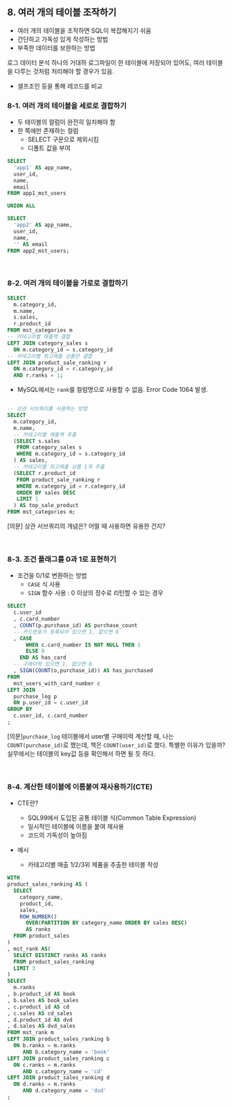 ## 8. 여러 개의 테이블 조작하기

* 여러 개의 테이블을 조작하면 SQL이 복잡해지기 쉬움
* 간단하고 가독성 있게 작성하는 방법
* 부족한 데이터를 보완하는 방법

로그 데이터 분석
하나의 거대하 로그파일이 한 테이블에 저장되어 있어도, 여러 테이블을 다루는 것처럼 처리해야 할 경우가 있음.
  * 셀프조인 등을 통해 레코드를 비교

### 8-1. 여러 개의 테이블을 세로로 결합하기

* 두 테이블의 컬럼이 완전히 일치해야 함
* 한 쪽에만 존재하는 컬럼
  * SELECT 구문으로 제외시킴
  * 디폴트 값을 부여

```sql
SELECT
  'app1' AS app_name,
  user_id,
  name,
  email
FROM app1_mst_users

UNION ALL

SELECT
  'app2' AS app_name,
  user_id,
  name,
  '' AS email
FROM app2_mst_users;
```

<br>

### 8-2. 여러 개의 테이블을 가로로 결합하기

```sql
SELECT
  m.category_id,
  m.name,
  s.sales,
  r.product_id
FROM mst_categories m
-- 카테고리별 매출액 결합
LEFT JOIN category_sales s
  ON m.category_id = s.category_id
-- 카테고리별 최고매출 상품만 결합
LEFT JOIN product_sale_ranking r
  ON m.category_id = r.category_id
  AND r.ranks = 1;
```

* MySQL에서는 `rank`를 컬럼명으로 사용할 수 없음. Error Code 1064 발생.

```sql  

-- 상관 서브쿼리를 사용하는 방법
SELECT
  m.category_id,
  m.name,
  -- 카테고리별 매출액 추출
  (SELECT s.sales
   FROM category_sales s
   WHERE m.category_id = s.category_id
  ) AS sales,
  -- 카테고리별 최고매출 상품 1개 추출
  (SELECT r.product_id
   FROM product_sale_ranking r
   WHERE m.category_id = r.category_id
   ORDER BY sales DESC
   LIMIT 1
  ) AS top_sale_product
FROM mst_categories m;

```

[의문] 상관 서브쿼리의 개념은? 어떨 때 사용하면 유용한 건지?

<br>

### 8-3. 조건 플래그를 0과 1로 표현하기

* 조건을 0/1로 변환하는 방법
  * `CASE` 식 사용
  * `SIGN` 함수 사용 : 0 이상의 정수로 리턴할 수 있는 경우

```sql  
SELECT
  c.user_id
  , c.card_number
  , COUNT(p.purchase_id) AS purchase_count
  -- 카드번호가 등록되어 있으면 1, 없으면 0
  , CASE
      WHEN c.card_number IS NOT NULL THEN 1
      ELSE 0
    END AS has_card
  -- 구매이력 있으면 1, 없으면 0
  , SIGN(COUNT(o,purchase_id)) AS has_purchased
FROM
  mst_users_with_card_number c
LEFT JOIN
  purchase_log p
  ON p.user_id = c.user_id
GROUP BY
  c.user_id, c.card_number
;

```
[의문]`purchase_log` 테이블에서 user별 구매이력 계산할 때, 나는  `COUNT(purchase_id)`로 했는데, 책은 `COUNT(user_id)`로 했다. 
특별한 이유가 있을까? 실무에서는 테이블의 key값 등을 확인해서 하면 될 듯 하다.


<br>

### 8-4. 계산한 테이블에 이름붙여 재사용하기(CTE)

* CTE란?
  * SQL99에서 도입된 공통 테이블 식(Common Table Expression)
  * 일시적인 테이블에 이름을 붙여 재사용
  * 코드의 가독성이 높아짐

* 예시
  * 카테고리별 매출 1/2/3위 제품을 추출한 테이블 작성

```sql
WITH
product_sales_ranking AS (
  SELECT
    category_name,
    product_id,
    sales,
    ROW_NUMBER()
      OVER(PARTITION BY category_name ORDER BY sales DESC)
      AS ranks
  FROM product_sales
)
, mst_rank AS(
  SELECT DISTINCT ranks AS ranks
  FROM product_sales_ranking
  LIMIT 3
)
SELECT
  m.ranks
, b.product_id AS book
, b.sales AS book_sales
, c.product_id AS cd
, c.sales AS cd_sales
, d.product_id AS dvd
, d.sales AS dvd_sales
FROM mst_rank m
LEFT JOIN product_sales_ranking b
  ON b.ranks = m.ranks
     AND b.category_name = 'book'
LEFT JOIN product_sales_ranking c
  ON c.ranks = m.ranks
     AND c.category_name = 'cd'
LEFT JOIN product_sales_ranking d
  ON d.ranks = m.ranks
     AND d.category_name = 'dvd'
;

```
